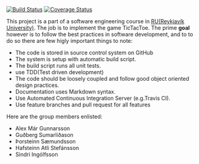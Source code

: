 [![Build Status](https://travis-ci.org/titanicfloatnone/ticTac.svg?branch=master)](https://travis-ci.org/titanicfloatnone/ticTac)
[![Coverage Status](https://coveralls.io/repos/github/titanicfloatnone/ticTac/badge.svg?branch=master)](https://coveralls.io/github/titanicfloatnone/ticTac?branch=master)

This project is a part of a software engineering course in [RU(Reykjavík University)](https://www.ru.is/). The job is to implement the game TicTacToe.
The prime **goal** however is to follow the best practices in software development, and to to do so there are few higly important things to note:


* The code is stored in source control system on GitHub
* The system is setup with automatic build script.
* The build script runs all unit tests.
* use TDD(Test driven development)
* The code should be loosely coupled and follow good object oriented
design practices.
* Documentation uses Markdown syntax.
* Use Automated Continuous Integration Server (e.g.Travis CI).
* Use feature branches and pull request for all features


Here are the group members enlisted:
* Alex Már Gunnarsson
* Guðberg Sumarliðason
* Þorsteinn Sæmundsson
* Hafsteinn Atli Stefánsson
* Sindri Ingólfsson

